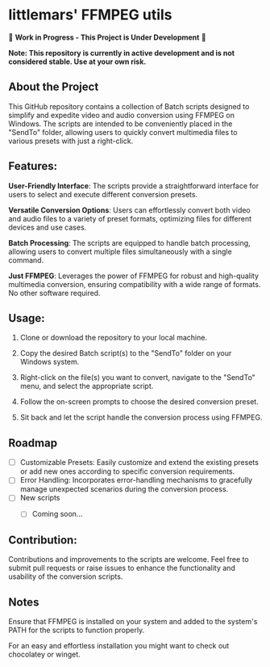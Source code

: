 # littlemars' FFMPEG utils

🚧 **Work in Progress - This Project is Under Development** 🚧

**Note: This repository is currently in active development and is not considered stable. Use at your own risk.**


## About the Project
This GitHub repository contains a collection of Batch scripts designed to simplify and expedite video and audio conversion using FFMPEG on Windows. The scripts are intended to be conveniently placed in the "SendTo" folder, allowing users to quickly convert multimedia files to various presets with just a right-click.

## Features:

**User-Friendly Interface**: The scripts provide a straightforward interface for users to select and execute different conversion presets.

**Versatile Conversion Options**: Users can effortlessly convert both video and audio files to a variety of preset formats, optimizing files for different devices and use cases.

**Batch Processing**: The scripts are equipped to handle batch processing, allowing users to convert multiple files simultaneously with a single command.

**Just FFMPEG**: Leverages the power of FFMPEG for robust and high-quality multimedia conversion, ensuring compatibility with a wide range of formats. No other software required.



## Usage:

1) Clone or download the repository to your local machine.

2) Copy the desired Batch script(s) to the "SendTo" folder on your Windows system.

3) Right-click on the file(s) you want to convert, navigate to the "SendTo" menu, and select the appropriate script.

4) Follow the on-screen prompts to choose the desired conversion preset.

5) Sit back and let the script handle the conversion process using FFMPEG.

## Roadmap

- [ ] Customizable Presets: Easily customize and extend the existing presets or add new ones according to specific conversion requirements.
- [ ] Error Handling: Incorporates error-handling mechanisms to gracefully manage unexpected scenarios during the conversion process.
- [ ] New scripts
    - [ ] Coming soon...


## Contribution:
Contributions and improvements to the scripts are welcome. Feel free to submit pull requests or raise issues to enhance the functionality and usability of the conversion scripts.

## Notes
Ensure that FFMPEG is installed on your system and added to the system's PATH for the scripts to function properly.

For an easy and effortless installation you might want to check out chocolatey or winget.